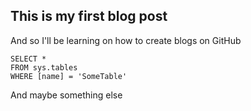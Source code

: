 ## This  is my first blog post
And so I'll be learning on how to create blogs on GitHub
 ```tsql
 SELECT *
 FROM sys.tables
 WHERE [name] = 'SomeTable'
 ```
And maybe something else
